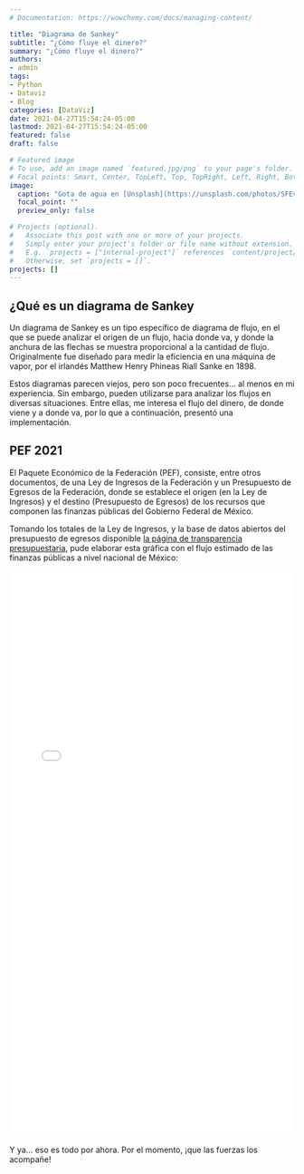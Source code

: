 ```yaml
---
# Documentation: https://wowchemy.com/docs/managing-content/

title: "Diagrama de Sankey"
subtitle: "¿Cómo fluye el dinero?"
summary: "¿Cómo fluye el dinero?"
authors: 
- admin
tags: 
- Python
- Dataviz
- Blog
categories: [DataViz]
date: 2021-04-27T15:54:24-05:00
lastmod: 2021-04-27T15:54:24-05:00
featured: false
draft: false

# Featured image
# To use, add an image named `featured.jpg/png` to your page's folder.
# Focal points: Smart, Center, TopLeft, Top, TopRight, Left, Right, BottomLeft, Bottom, BottomRight.
image:
  caption: "Gota de agua en [Unsplash](https://unsplash.com/photos/SFEvfN01-ao)"
  focal_point: ""
  preview_only: false

# Projects (optional).
#   Associate this post with one or more of your projects.
#   Simply enter your project's folder or file name without extension.
#   E.g. `projects = ["internal-project"]` references `content/project/deep-learning/index.md`.
#   Otherwise, set `projects = []`.
projects: []
---
```


## ¿Qué es un diagrama de Sankey

Un diagrama de Sankey es un tipo específico de diagrama de flujo, en el que se puede analizar el origen de un flujo, hacia donde va, y donde la anchura de las flechas se muestra proporcional a la cantidad de flujo. Originalmente fue diseñado para medir la eficiencia en una máquina de vapor, por el irlandés Matthew Henry Phineas Riall Sanke en 1898.

Estos diagramas parecen viejos, pero son poco frecuentes... al menos en mi experiencia. Sin embargo, pueden utilizarse para analizar los flujos en diversas situaciones. Entre ellas, me interesa el flujo del dinero, de donde viene y a donde va, por lo que a continuación, presentó una implementación.

## PEF 2021

El Paquete Económico de la Federación (PEF), consiste, entre otros documentos, de una Ley de Ingresos de la Federación y un Presupuesto de Egresos de la Federación, donde se establece el origen (en la Ley de Ingresos) y el destino (Presupuesto de Egresos) de los recursos que componen las finanzas públicas del Gobierno Federal de México.

Tomando los totales de la Ley de Ingresos, y la base de datos abiertos del presupuesto de egresos disponible [la página de transparencia presupuestaria](https://www.transparenciapresupuestaria.gob.mx/en/PTP/Datos_Abiertos), pude elaborar esta gráfica con el flujo estimado de las finanzas públicas a nivel nacional de México:

<iframe
    src='./static/PEF2021_Sankey.html'
    width='100%'
    height='1000px'
    style='border:none;'>
</iframe>

Y ya... eso es todo por ahora. Por el momento, ¡que las fuerzas los acompañe!